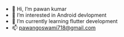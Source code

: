 - 👋 Hi, I’m pawan kumar
- 👀 I’m interested in Android devlopment
- 🌱 I’m currently learning flutter development
- 📫 pawangoswami718@gmail.com

<!---
pawan718/pawan718 is a ✨ special ✨ repository because its `README.md` (this file) appears on your GitHub profile.
You can click the Preview link to take a look at your changes.
--->
